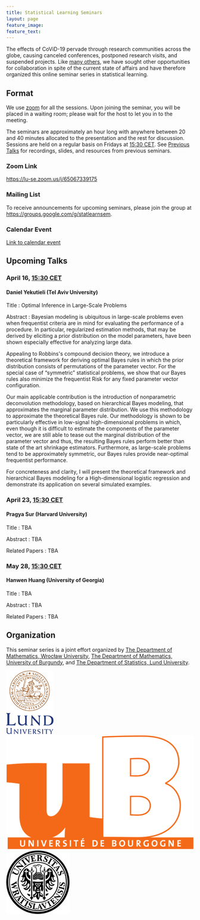```yaml
---
title: Statistical Learning Seminars
layout: page
feature_image: 
feature_text:
---
```


The effects of CoViD-19 pervade through research communities across the globe,
causing canceled conferences, postponed research visits, and suspended
projects. Like [many others](/links), we have sought 
other opportunities for collaboration in spite of the current state of
affairs and have therefore organized this online seminar 
series in statistical learning.

## Format

We use [zoom](https://zoom.us/) for all the sessions. Upon joining
the seminar, you will be placed in a 
waiting room; please wait for the host to let you in to the 
meeting.

The seminars are approximately an hour long with anywhere between 20 and 40 minutes
allocated to the presentation and the rest for discussion. Sessions are held on a regular basis 
on Fridays at [15:30 CET](https://www.thetimezoneconverter.com/?t=15%3A30%20pm&tz=Stockholm&).
See [Previous Talks](/previous-talks) for recordings, slides, and resources from previous
seminars.

### Zoom Link

<https://lu-se.zoom.us/j/65067339175>

### Mailing List

To receive announcements for upcoming seminars, please join the group at
<https://groups.google.com/g/statlearnsem>.

### Calendar Event

[Link to calendar event](https://lu-se.zoom.us/meeting/u5Etce6rrTIrHdGmDxIUKT33_HsILcrt6Tui/ics?icsToken=98tyKu-trj0tGdecsR6CR_MMAo_oKOnztlhcgqd6kTv9KhV4VlClCcpRG558AsyG)

## Upcoming Talks

### April 16, [15:30 CET](https://www.thetimezoneconverter.com/?t=15%3A30%20pm&tz=Stockholm&)

#### Daniel Yekutieli (Tel Aviv University)

Title
: Optimal Inference in Large-Scale Problems 

Abstract
: Bayesian modeling is ubiquitous in large-scale problems even when frequentist criteria are in mind for
  evaluating the performance of a procedure. In particular, regularized estimation methods, that may be
  derived by eliciting a prior distribution on the model parameters, have been shown especially effective
  for analyzing large data.
  
  Appealing to Robbins's compound decision theory, we introduce a theoretical framework for deriving
  optimal Bayes rules in which the prior distribution consists of permutations of the parameter vector. For
  the special case of “symmetric” statistical problems, we show that our Bayes rules also minimize the
  frequentist Risk for any fixed parameter vector configuration.
  
  Our main applicable contribution is the introduction of nonparametric deconvolution methodology, based
  on hierarchical Bayes modeling, that approximates the marginal parameter distribution. We use this
  methodology to approximate the theoretical Bayes rule. Our methodology is shown to be particularly
  effective in low-signal high-dimensional problems in which, even though it is difficult to estimate the
  components of the parameter vector, we are still able to tease out the marginal distribution of the
  parameter vector and thus, the resulting Bayes rules perform better than state of the art shrinkage
  estimators. Furthermore, as large-scale problems tend to be approximately symmetric, our Bayes rules
  provide near-optimal frequentist performance.
  
  For concreteness and clarity, I will present the theoretical framework and hierarchical Bayes modeling for
  a High-dimensional logistic regression and demonstrate its application on several simulated examples.

### April 23, [15:30 CET](https://www.thetimezoneconverter.com/?t=15%3A30%20pm&tz=Stockholm&)

#### Pragya Sur (Harvard University)

Title
: TBA 

Abstract
: TBA

Related Papers
: TBA

### May 28, [15:30 CET](https://www.thetimezoneconverter.com/?t=15%3A30%20pm&tz=Stockholm&)

#### Hanwen Huang (University of Georgia) 

Title
: TBA 

Abstract
: TBA

Related Papers
: TBA

## Organization

This seminar series is a joint effort organized by
[The Department of Mathematics, Wrocław University](https://www.math.uni.wroc.pl),
[The Department of Mathematics, University of Burgundy](https://math.u-bourgogne.fr/), and
[The Department of Statistics, Lund University](https://stat.lu.se).

<div class="row">
  <div class="column">
    <img src="assets/logo-lu.svg" alt="Lund University" style="height:170px">
  </div>
  <div class="column">
    <img src="assets/logo-burgundy.png" alt="University of Burgundy" style="width:auto height:170px">
  </div>
  <div class="column">
    <img src="assets/logo-wroclaw.svg" alt="Wroclaw University" style="height:170px">
  </div>
</div> 
